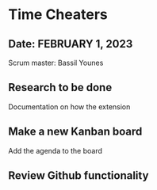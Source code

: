 # Time Cheaters
## Date: FEBRUARY 1, 2023
Scrum master: Bassil Younes


## Research to be done
Documentation on how the extension


## Make a new Kanban board 
Add the agenda to the board 


## Review Github functionality 
